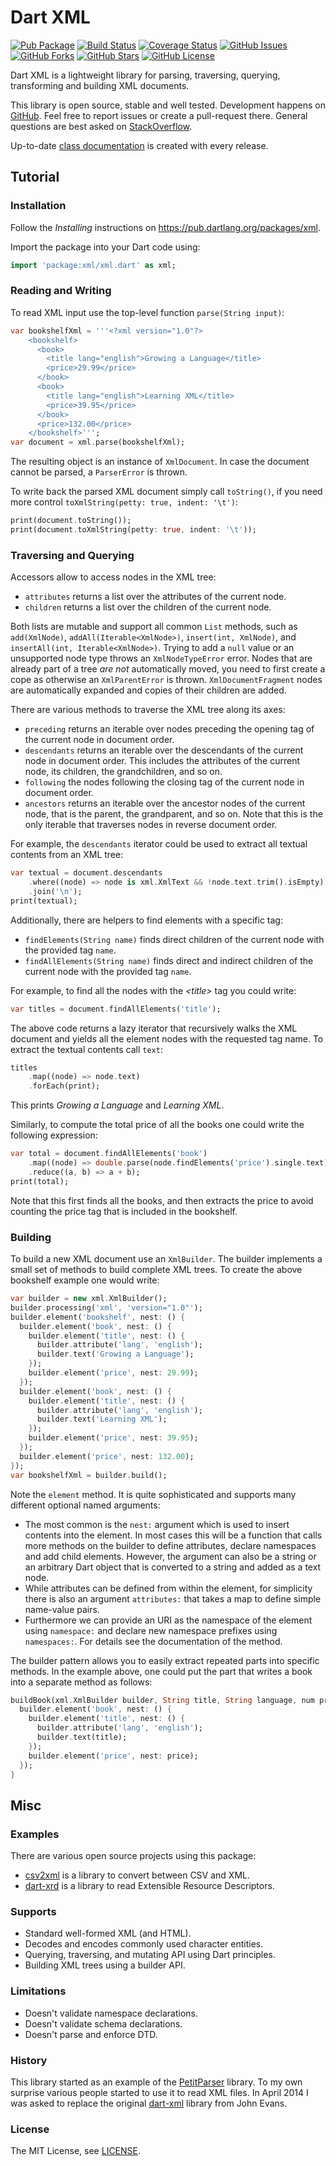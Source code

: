 Dart XML
========

[![Pub Package](https://img.shields.io/pub/v/xml.svg)](https://pub.dartlang.org/packages/xml)
[![Build Status](https://travis-ci.org/renggli/dart-xml.svg)](https://travis-ci.org/renggli/dart-xml)
[![Coverage Status](https://coveralls.io/repos/renggli/dart-xml/badge.svg)](https://coveralls.io/r/renggli/dart-xml)
[![GitHub Issues](https://img.shields.io/github/issues/renggli/dart-xml.svg)](https://github.com/renggli/dart-xml/issues)
[![GitHub Forks](https://img.shields.io/github/forks/renggli/dart-xml.svg)](https://github.com/renggli/dart-xml/network)
[![GitHub Stars](https://img.shields.io/github/stars/renggli/dart-xml.svg)](https://github.com/renggli/dart-xml/stargazers)
[![GitHub License](https://img.shields.io/badge/license-MIT-blue.svg)](https://raw.githubusercontent.com/renggli/dart-xml/master/LICENSE)

Dart XML is a lightweight library for parsing, traversing, querying, transforming and building XML documents.

This library is open source, stable and well tested. Development happens on [GitHub](http://github.com/renggli/dart-xml). Feel free to report issues or create a pull-request there. General questions are best asked on [StackOverflow](http://stackoverflow.com/questions/tagged/xml+dart).

Up-to-date [class documentation](http://www.dartdocs.org/documentation/xml/latest/index.html) is created with every release.


Tutorial
--------

### Installation

Follow the _Installing_ instructions on https://pub.dartlang.org/packages/xml.

Import the package into your Dart code using:

```dart
import 'package:xml/xml.dart' as xml;
```

### Reading and Writing

To read XML input use the top-level function `parse(String input)`:

```dart
var bookshelfXml = '''<?xml version="1.0"?>
    <bookshelf>
      <book>
        <title lang="english">Growing a Language</title>
        <price>29.99</price>
      </book>
      <book>
        <title lang="english">Learning XML</title>
        <price>39.95</price>
      </book>
      <price>132.00</price>
    </bookshelf>''';
var document = xml.parse(bookshelfXml);
```

The resulting object is an instance of `XmlDocument`. In case the document cannot be parsed, a `ParserError` is thrown.

To write back the parsed XML document simply call `toString()`, if you need more control `toXmlString(petty: true, indent: '\t')`:

```dart
print(document.toString());
print(document.toXmlString(petty: true, indent: '\t'));
```

### Traversing and Querying

Accessors allow to access nodes in the XML tree:

- `attributes` returns a list over the attributes of the current node.
- `children` returns a list over the children of the current node.

Both lists are mutable and support all common `List` methods, such as `add(XmlNode)`, `addAll(Iterable<XmlNode>)`, `insert(int, XmlNode)`, and `insertAll(int, Iterable<XmlNode>)`. Trying to add a `null` value or an unsupported node type throws an `XmlNodeTypeError` error. Nodes that are already part of a tree _are not_ automatically moved, you need to first create a cope as otherwise an `XmlParentError` is thrown. `XmlDocumentFragment` nodes are automatically expanded and copies of their children are added.

There are various methods to traverse the XML tree along its axes:

- `preceding` returns an iterable over nodes preceding the opening tag of the current node in document order.
- `descendants` returns an iterable over the descendants of the current node in document order. This includes the attributes of the current node, its children, the grandchildren, and so on.
- `following` the nodes following the closing tag of the current node in document order.
- `ancestors` returns an iterable over the ancestor nodes of the current node, that is the parent, the grandparent, and so on. Note that this is the only iterable that traverses nodes in reverse document order.

For example, the `descendants` iterator could be used to extract all textual contents from an XML tree:

```dart
var textual = document.descendants
    .where((node) => node is xml.XmlText && !node.text.trim().isEmpty)
    .join('\n');
print(textual);
```

Additionally, there are helpers to find elements with a specific tag:

- `findElements(String name)` finds direct children of the current node with the provided tag `name`.
- `findAllElements(String name)` finds direct and indirect children of the current node with the provided tag `name`.

For example, to find all the nodes with the _&lt;title&gt;_ tag you could write:

```dart
var titles = document.findAllElements('title');
```

The above code returns a lazy iterator that recursively walks the XML document and yields all the element nodes with the requested tag name. To extract the textual contents call `text`:

```dart
titles
    .map((node) => node.text)
    .forEach(print);
```

This prints _Growing a Language_ and _Learning XML_.

Similarly, to compute the total price of all the books one could write the following expression:

```dart
var total = document.findAllElements('book')
    .map((node) => double.parse(node.findElements('price').single.text))
    .reduce((a, b) => a + b);
print(total);
```

Note that this first finds all the books, and then extracts the price to avoid counting the price tag that is included in the bookshelf.

### Building

To build a new XML document use an `XmlBuilder`. The builder implements a small set of methods to build complete XML trees. To create the above bookshelf example one would write:

```dart
var builder = new xml.XmlBuilder();
builder.processing('xml', 'version="1.0"');
builder.element('bookshelf', nest: () {
  builder.element('book', nest: () {
    builder.element('title', nest: () {
      builder.attribute('lang', 'english');
      builder.text('Growing a Language');
    });
    builder.element('price', nest: 29.99);
  });
  builder.element('book', nest: () {
    builder.element('title', nest: () {
      builder.attribute('lang', 'english');
      builder.text('Learning XML');
    });
    builder.element('price', nest: 39.95);
  });
  builder.element('price', nest: 132.00);
});
var bookshelfXml = builder.build();
```

Note the `element` method. It is quite sophisticated and supports many different optional named arguments:

- The most common is the `nest:` argument which is used to insert contents into the element. In most cases this will be a function that calls more methods on the builder to define attributes, declare namespaces and add child elements. However, the argument can also be a string or an arbitrary Dart object that is converted to a string and added as a text node.
- While attributes can be defined from within the element, for simplicity there is also an argument `attributes:` that takes a map to define simple name-value pairs.
- Furthermore we can provide an URI as the namespace of the element using `namespace:` and declare new namespace prefixes using `namespaces:`. For details see the documentation of the method.

The builder pattern allows you to easily extract repeated parts into specific methods. In the example above, one could put the part that writes a book into a separate method as follows:

```dart
buildBook(xml.XmlBuilder builder, String title, String language, num price) {
  builder.element('book', nest: () {
    builder.element('title', nest: () {
      builder.attribute('lang', 'english');
      builder.text(title);
    });
    builder.element('price', nest: price);
  });
}
```

Misc
----

### Examples

There are various open source projects using this package:

- [csv2xml](https://github.com/taewony/csv2xml) is a library to convert between CSV and XML.
- [dart-xrd](https://github.com/stevenroose/dart-xrd) is a library to read Extensible Resource Descriptors.

### Supports

- Standard well-formed XML (and HTML).
- Decodes and encodes commonly used character entities.
- Querying, traversing, and mutating API using Dart principles.
- Building XML trees using a builder API.

### Limitations

- Doesn't validate namespace declarations.
- Doesn't validate schema declarations.
- Doesn't parse and enforce DTD.

### History

This library started as an example of the [PetitParser](https://github.com/renggli/PetitParserDart) library. To my own surprise various people started to use it to read XML files. In April 2014 I was asked to replace the original [dart-xml](https://github.com/prujohn/dart-xml) library from John Evans.

### License

The MIT License, see [LICENSE](https://github.com/renggli/dart-xml/raw/master/LICENSE).

